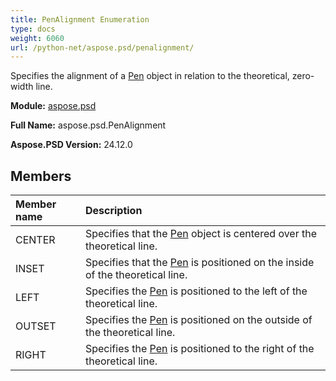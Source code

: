 ```yaml
---
title: PenAlignment Enumeration
type: docs
weight: 6060
url: /python-net/aspose.psd/penalignment/
---
```


Specifies the alignment of a [Pen](/psd/python-net/aspose.psd/pen/) object in relation to the theoretical, zero-width line.

**Module:** [aspose.psd](/psd/python-net/aspose.psd/)

**Full Name:** aspose.psd.PenAlignment

**Aspose.PSD Version:** 24.12.0

## **Members**
| **Member name** | **Description** |
| :- | :- |
| CENTER | Specifies that the [Pen](/psd/python-net/aspose.psd/pen/) object is centered over the theoretical line. |
| INSET | Specifies that the [Pen](/psd/python-net/aspose.psd/pen/) is positioned on the inside of the theoretical line. |
| LEFT | Specifies the [Pen](/psd/python-net/aspose.psd/pen/) is positioned to the left of the theoretical line. |
| OUTSET | Specifies the [Pen](/psd/python-net/aspose.psd/pen/) is positioned on the outside of the theoretical line. |
| RIGHT | Specifies the [Pen](/psd/python-net/aspose.psd/pen/) is positioned to the right of the theoretical line. |

